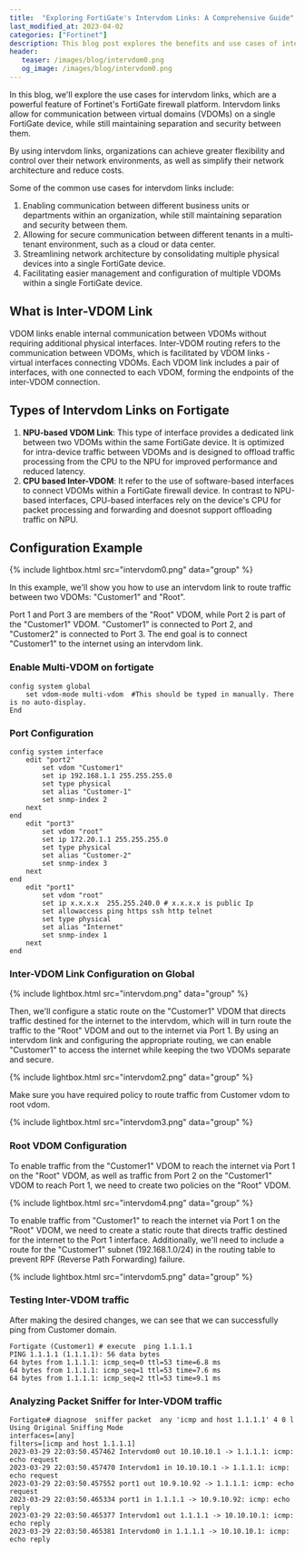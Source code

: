 ```yaml
---
title:  "Exploring FortiGate's Intervdom Links: A Comprehensive Guide"
last_modified_at: 2023-04-02
categories: ["Fortinet"]
description: This blog post explores the benefits and use cases of intervdom links, a powerful feature of Fortinet's FortiGate firewall platform. Intervdom links enable communication between virtual domains (VDOMs) on a single FortiGate device while maintaining separation and security between them, providing organizations with greater flexibility and control over their network environments. The post explains the two types of intervdom links available on FortiGate, the NPU-based VDOM link and the CPU-based inter-VDOM link, and how to enable multivdom on FortiGate.
header:
   teaser: /images/blog/intervdom0.png
   og_image: /images/blog/intervdom0.png
---
```


In this blog, we'll explore the use cases for intervdom links, which are a powerful feature of Fortinet's FortiGate firewall platform. Intervdom links allow for communication between virtual domains (VDOMs) on a single FortiGate device, while still maintaining separation and security between them.

By using intervdom links, organizations can achieve greater flexibility and control over their network environments, as well as simplify their network architecture and reduce costs.

Some of the common use cases for intervdom links include:

1. Enabling communication between different business units or departments within an organization, while still maintaining separation and security between them.
2. Allowing for secure communication between different tenants in a multi-tenant environment, such as a cloud or data center.
3. Streamlining network architecture by consolidating multiple physical devices into a single FortiGate device.
3. Facilitating easier management and configuration of multiple VDOMs within a single FortiGate device.

## What is Inter-VDOM Link

VDOM links enable internal communication between VDOMs without requiring additional physical interfaces. Inter-VDOM routing refers to the communication between VDOMs, which is facilitated by VDOM links - virtual interfaces connecting VDOMs. Each VDOM link includes a pair of interfaces, with one connected to each VDOM, forming the endpoints of the inter-VDOM connection.

## Types of Intervdom Links on Fortigate

1. **NPU-based VDOM Link**: This type of interface provides a dedicated link between two VDOMs within the same FortiGate device. It is optimized for intra-device traffic between VDOMs and is designed to offload traffic processing from the CPU to the NPU for improved performance and reduced latency.
2. **CPU based Inter-VDOM**: It refer to the use of software-based interfaces to connect VDOMs within a FortiGate firewall device. In contrast to NPU-based interfaces, CPU-based interfaces rely on the device's CPU for packet processing and forwarding  and  doesnot support offloading traffic on NPU.

## Configuration Example

{% include lightbox.html src="intervdom0.png" data="group" %}

In this example, we'll show you how to use an intervdom link to route traffic between two VDOMs: "Customer1" and "Root".

Port 1 and Port 3 are members of the "Root" VDOM, while Port 2 is part of the "Customer1" VDOM. "Customer1" is connected to Port 2, and "Customer2" is connected to Port 3. The end goal is to connect "Customer1" to the internet using an intervdom link.

### Enable Multi-VDOM on fortigate

```shell
config system global
    set vdom-mode multi-vdom  #This should be typed in manually. There is no auto-display.
End
```

### Port Configuration

```shell
config system interface
    edit "port2"
        set vdom "Customer1"
        set ip 192.168.1.1 255.255.255.0
        set type physical
        set alias "Customer-1"
        set snmp-index 2
    next
end
    edit "port3"
        set vdom "root"
        set ip 172.20.1.1 255.255.255.0
        set type physical
        set alias "Customer-2"
        set snmp-index 3
    next
end
    edit "port1"
        set vdom "root"
        set ip x.x.x.x  255.255.240.0 # x.x.x.x is public Ip
        set allowaccess ping https ssh http telnet
        set type physical
        set alias "Internet"
        set snmp-index 1
    next
end
```

### Inter-VDOM Link Configuration on Global

{% include lightbox.html src="intervdom.png" data="group" %}

Then, we'll configure a static route on the "Customer1" VDOM that directs traffic destined for the internet to the intervdom, which will in turn route the traffic to the "Root" VDOM and out to the internet via Port 1. By using an intervdom link and configuring the appropriate routing, we can enable "Customer1" to access the internet while keeping the two VDOMs separate and secure.

{% include lightbox.html src="intervdom2.png" data="group" %}

Make sure you have required policy to route traffic from Customer vdom to root vdom.

{% include lightbox.html src="intervdom3.png" data="group" %}

### Root VDOM Configuration

To enable traffic from the "Customer1" VDOM to reach the internet via Port 1 on the "Root" VDOM, as well as traffic from Port 2 on the "Customer1" VDOM to reach Port 1, we need to create two policies on the "Root" VDOM.

{% include lightbox.html src="intervdom4.png" data="group" %}

To enable traffic from "Customer1" to reach the internet via Port 1 on the "Root" VDOM, we need to create a static route that directs traffic destined for the internet to the Port 1 interface. Additionally, we'll need to include a route for the "Customer1" subnet (192.168.1.0/24) in the routing table to prevent RPF (Reverse Path Forwarding) failure.

{% include lightbox.html src="intervdom5.png" data="group" %}

### Testing Inter-VDOM traffic

After making the desired changes, we can see that we can successfully ping from Customer domain.

```shell
Fortigate (Customer1) # execute  ping 1.1.1.1
PING 1.1.1.1 (1.1.1.1): 56 data bytes
64 bytes from 1.1.1.1: icmp_seq=0 ttl=53 time=6.8 ms
64 bytes from 1.1.1.1: icmp_seq=1 ttl=53 time=7.6 ms
64 bytes from 1.1.1.1: icmp_seq=2 ttl=53 time=9.1 ms
```
### Analyzing Packet Sniffer for Inter-VDOM traffic

```shell
Fortigate# diagnose  sniffer packet  any 'icmp and host 1.1.1.1' 4 0 l
Using Original Sniffing Mode
interfaces=[any]
filters=[icmp and host 1.1.1.1]
2023-03-29 22:03:50.457462 Intervdom0 out 10.10.10.1 -> 1.1.1.1: icmp: echo request
2023-03-29 22:03:50.457470 Intervdom1 in 10.10.10.1 -> 1.1.1.1: icmp: echo request
2023-03-29 22:03:50.457552 port1 out 10.9.10.92 -> 1.1.1.1: icmp: echo request
2023-03-29 22:03:50.465334 port1 in 1.1.1.1 -> 10.9.10.92: icmp: echo reply
2023-03-29 22:03:50.465377 Intervdom1 out 1.1.1.1 -> 10.10.10.1: icmp: echo reply
2023-03-29 22:03:50.465381 Intervdom0 in 1.1.1.1 -> 10.10.10.1: icmp: echo reply
```

